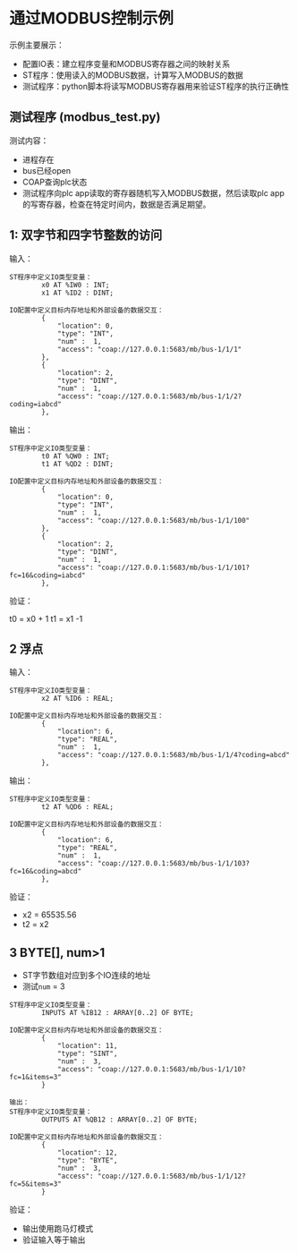 # 通过MODBUS控制示例
示例主要展示：
-	配置IO表：建立程序变量和MODBUS寄存器之间的映射关系
-	ST程序：使用读入的MODBUS数据，计算写入MODBUS的数据
-	测试程序：python脚本将读写MODBUS寄存器用来验证ST程序的执行正确性

## 测试程序 (modbus_test.py)
测试内容：
- 进程存在
- bus已经open
- COAP查询plc状态
- 测试程序向plc app读取的寄存器随机写入MODBUS数据，然后读取plc app的写寄存器，检查在特定时间内，数据是否满足期望。



## 1: 双字节和四字节整数的访问
输入：
```
ST程序中定义IO类型变量：
        x0 AT %IW0 : INT;
        x1 AT %ID2 : DINT;

IO配置中定义目标内存地址和外部设备的数据交互：
        {
            "location": 0,
            "type": "INT",
            "num" :  1,
            "access": "coap://127.0.0.1:5683/mb/bus-1/1/1"
        },
        {
            "location": 2,
            "type": "DINT",
            "num" :  1,
            "access": "coap://127.0.0.1:5683/mb/bus-1/1/2?coding=iabcd"
        },

```

输出：
```
ST程序中定义IO类型变量：
        t0 AT %QW0 : INT;
        t1 AT %QD2 : DINT;

IO配置中定义目标内存地址和外部设备的数据交互：
        {
            "location": 0,
            "type": "INT",
            "num" :  1,
            "access": "coap://127.0.0.1:5683/mb/bus-1/1/100"
        },
        {
            "location": 2,
            "type": "DINT",
            "num" :  1,
            "access": "coap://127.0.0.1:5683/mb/bus-1/1/101?fc=16&coding=iabcd"
        },

```

验证：

t0 = x0 + 1
t1 = x1 -1

## 2 浮点
输入：

```
ST程序中定义IO类型变量：
        x2 AT %ID6 : REAL;

IO配置中定义目标内存地址和外部设备的数据交互：
        {
            "location": 6,
            "type": "REAL",
            "num" :  1,
            "access": "coap://127.0.0.1:5683/mb/bus-1/1/4?coding=abcd"
        },

```


输出：
```
ST程序中定义IO类型变量：
        t2 AT %QD6 : REAL;

IO配置中定义目标内存地址和外部设备的数据交互：
        {
            "location": 6,
            "type": "REAL",
            "num" :  1,
            "access": "coap://127.0.0.1:5683/mb/bus-1/1/103?fc=16&coding=abcd"
        },
```
验证：
  - x2 = 65535.56
  - t2 = x2 

## 3 BYTE[], num>1

- ST字节数组对应到多个IO连续的地址
- 测试`num` = 3
```
ST程序中定义IO类型变量：
        INPUTS AT %IB12 : ARRAY[0..2] OF BYTE;

IO配置中定义目标内存地址和外部设备的数据交互：
        {
            "location": 11,
            "type": "SINT",
            "num" :  3,
            "access": "coap://127.0.0.1:5683/mb/bus-1/1/10?fc=1&items=3"
        }

输出：  
ST程序中定义IO类型变量：
        OUTPUTS AT %QB12 : ARRAY[0..2] OF BYTE;

IO配置中定义目标内存地址和外部设备的数据交互：
        {
            "location": 12,
            "type": "BYTE",
            "num" :  3,
            "access": "coap://127.0.0.1:5683/mb/bus-1/1/12?fc=5&items=3"
        }
```

验证：
- 输出使用跑马灯模式
- 验证输入等于输出
